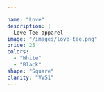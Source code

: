 ```yaml
---

name: "Love"
description: |
  Love Tee apparel
image: "/images/love-tee.png"
price: 25
colors:
  - "White"
  - "Black"
shape: "Square"
clarity: "VVS1"
---
```

